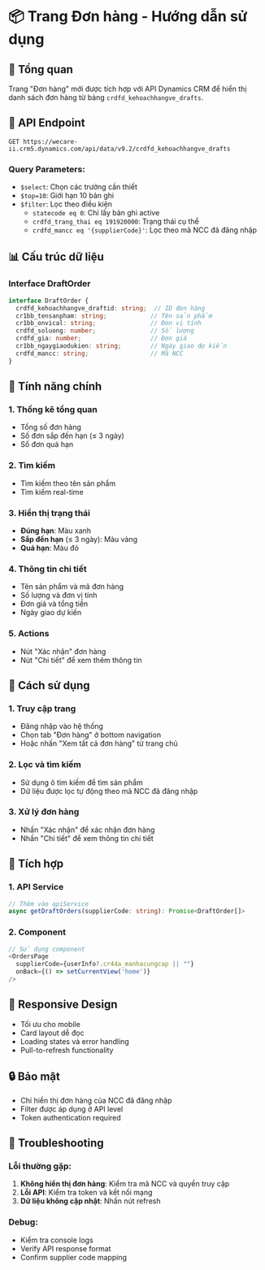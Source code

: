 # 📦 Trang Đơn hàng - Hướng dẫn sử dụng

## 🎯 Tổng quan
Trang "Đơn hàng" mới được tích hợp với API Dynamics CRM để hiển thị danh sách đơn hàng từ bảng `crdfd_kehoachhangve_drafts`.

## 🔗 API Endpoint
```
GET https://wecare-ii.crm5.dynamics.com/api/data/v9.2/crdfd_kehoachhangve_drafts
```

### Query Parameters:
- `$select`: Chọn các trường cần thiết
- `$top=10`: Giới hạn 10 bản ghi
- `$filter`: Lọc theo điều kiện
  - `statecode eq 0`: Chỉ lấy bản ghi active
  - `crdfd_trang_thai eq 191920000`: Trạng thái cụ thể
  - `crdfd_mancc eq '{supplierCode}'`: Lọc theo mã NCC đã đăng nhập

## 📊 Cấu trúc dữ liệu

### Interface DraftOrder
```typescript
interface DraftOrder {
  crdfd_kehoachhangve_draftid: string;  // ID đơn hàng
  cr1bb_tensanpham: string;            // Tên sản phẩm
  cr1bb_onvical: string;               // Đơn vị tính
  crdfd_soluong: number;               // Số lượng
  crdfd_gia: number;                   // Đơn giá
  cr1bb_ngaygiaodukien: string;        // Ngày giao dự kiến
  crdfd_mancc: string;                 // Mã NCC
}
```

## 🎨 Tính năng chính

### 1. **Thống kê tổng quan**
- Tổng số đơn hàng
- Số đơn sắp đến hạn (≤ 3 ngày)
- Số đơn quá hạn

### 2. **Tìm kiếm**
- Tìm kiếm theo tên sản phẩm
- Tìm kiếm real-time

### 3. **Hiển thị trạng thái**
- **Đúng hạn**: Màu xanh
- **Sắp đến hạn** (≤ 3 ngày): Màu vàng
- **Quá hạn**: Màu đỏ

### 4. **Thông tin chi tiết**
- Tên sản phẩm và mã đơn hàng
- Số lượng và đơn vị tính
- Đơn giá và tổng tiền
- Ngày giao dự kiến

### 5. **Actions**
- Nút "Xác nhận" đơn hàng
- Nút "Chi tiết" để xem thêm thông tin

## 🔧 Cách sử dụng

### 1. **Truy cập trang**
- Đăng nhập vào hệ thống
- Chọn tab "Đơn hàng" ở bottom navigation
- Hoặc nhấn "Xem tất cả đơn hàng" từ trang chủ

### 2. **Lọc và tìm kiếm**
- Sử dụng ô tìm kiếm để tìm sản phẩm
- Dữ liệu được lọc tự động theo mã NCC đã đăng nhập

### 3. **Xử lý đơn hàng**
- Nhấn "Xác nhận" để xác nhận đơn hàng
- Nhấn "Chi tiết" để xem thông tin chi tiết

## 🚀 Tích hợp

### 1. **API Service**
```typescript
// Thêm vào apiService
async getDraftOrders(supplierCode: string): Promise<DraftOrder[]>
```

### 2. **Component**
```typescript
// Sử dụng component
<OrdersPage 
  supplierCode={userInfo?.cr44a_manhacungcap || ""}
  onBack={() => setCurrentView('home')}
/>
```

## 📱 Responsive Design
- Tối ưu cho mobile
- Card layout dễ đọc
- Loading states và error handling
- Pull-to-refresh functionality

## 🔒 Bảo mật
- Chỉ hiển thị đơn hàng của NCC đã đăng nhập
- Filter được áp dụng ở API level
- Token authentication required

## 🐛 Troubleshooting

### Lỗi thường gặp:
1. **Không hiển thị đơn hàng**: Kiểm tra mã NCC và quyền truy cập
2. **Lỗi API**: Kiểm tra token và kết nối mạng
3. **Dữ liệu không cập nhật**: Nhấn nút refresh

### Debug:
- Kiểm tra console logs
- Verify API response format
- Confirm supplier code mapping
